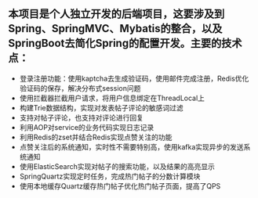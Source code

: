## 本项目是个人独立开发的后端项目，这要涉及到Spring、SpringMVC、Mybatis的整合，以及SpringBoot去简化Spring的配置开发。主要的技术点：

- 登录注册功能：使用kaptcha去生成验证码，使用邮件完成注册，Redis优化验证码的保存，解决分布式session问题
- 使用拦截器拦截用户请求，将用户信息绑定在ThreadLocal上
- 构建Trie数据结构，实现对发表帖子评论的敏感词过滤
- 支持对帖子评论，也支持对评论进行回复
- 利用AOP对service的业务代码实现日志记录
- 利用Redis的zset并结合Redis实现点赞关注的功能
- 点赞关注后的系统通知，实时性不需要特别高，使用kafka实现异步的发送系统通知
- 使用ElasticSearch实现对帖子的搜索功能，以及结果的高亮显示
- SpringQuartz实现定时任务，完成热门帖子的分数计算模块
- 使用本地缓存Quartz缓存热门帖子优化热门帖子页面，提高了QPS